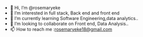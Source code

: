 - 👋 Hi, I’m @rosemaryeke
- 👀 I’m interested in full stack, Back end and front end 
- 🌱 I’m currently learning Software Engineering,data analytics..
- 💞️ I’m looking to collaborate on Front end, Data Analysis..
- 📫 How to reach me :rosemaryeke18@gmail.com

<!---
rosemaryeke/rosemaryeke is a ✨ special ✨ repository because its `README.md` (this file) appears on your GitHub profile.
You can click the Preview link to take a look at your changes.
--->
